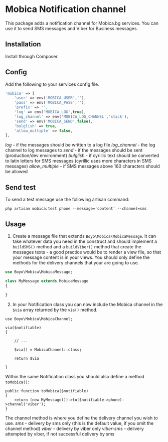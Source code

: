 # Mobica Notification channel

This package adds a notification channel for Mobica.bg services. You can use it to send SMS messages and Viber for Business messages.

## Installation

Install through Composer.

## Config

Add the following to your services config file.

```php
'mobica' => [
	'user' => env('MOBICA_USER',''),
	'pass' => env('MOBICA_PASS',''),
	'prefix' => '',
	'log' => env('MOBICA_LOG',true),
	'log_channel' => env('MOBICA_LOG_CHANNEL','stack'),
	'send' => env('MOBICA_SEND',false),
	'bulglish' => true,
	'allow_multiple' => false,
],
```

*log* - if the messages should be written to a log file
*log_channel* - the log channel to log messages to
*send* - if the messages should be sent (production/dev environment)
*bulglish* - if cyrillic text should be converted to latin letters for SMS messages (cyrillic uses more characters in SMS messages)
*allow_multiple* - if SMS messages above 160 characters should be allowed

## Send test

To send a test message use the following artisan command:

`php artisan mobica:test phone --message='content' --channel=sms`

## Usage

1. Create a message file that extends `Boyo\Mobica\MobicaMessage`. It can take whatever data you need in the construct and should implement a `buildSMS()` method and a `buildViber()` method that create the messages texts - a good practice would be to render a view file, so that your message content is in your views. You should only define the methods for the delivery channels that your are going to use. 

```php
use Boyo\Mobica\MobicaMessage;

class MyMessage extends MobicaMessage 
{
	
}
```

2. In your Notification class you can now include the Mobica channel in the `$via` array returned by the `via()` method.

```
use Boyo\Mobica\MobicaChannel;

via($notifiable) 
{
	
	// ...
	
	$via[] = MobicaChannel::class;
	
	return $via 
	
}
```

Within the same Notification class you should also define a method `toMobica()`:

```
public function toMobica($notifiable)
{
	return (new MyMessage())->to($notifiable->phone)->channel('viber');
}
```

The channel method is where you define the delivery channel you wish to use. 
*sms* - delivery by sms only (this is the default value, if you omit the channel method)
*viber* - delivery by viber only
*viber-sms* - delivery attempted by viber, if not successful delivery by sms

